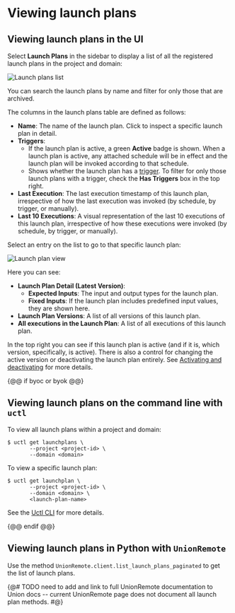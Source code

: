 # Viewing launch plans

## Viewing launch plans in the UI

Select **Launch Plans** in the sidebar to display a list of all the registered launch plans in the project and domain:

![Launch plans list](/_static/images/user-guide/core-concepts/launch-plans/viewing-launch-plans/launch-plans-list.png)

You can search the launch plans by name and filter for only those that are archived.

The columns in the launch plans table are defined as follows:

* **Name**: The name of the launch plan. Click to inspect a specific launch plan in detail.
* **Triggers**:
  * If the launch plan is active, a green **Active** badge is shown. When a launch plan is active, any attached schedule will be in effect and the launch plan will be invoked according to that schedule.
  * Shows whether the launch plan has a [trigger](./reactive-workflows.md). To filter for only those launch plans with a trigger, check the **Has Triggers** box in the top right.
* **Last Execution**: The last execution timestamp of this launch plan, irrespective of how the last execution was invoked (by schedule, by trigger, or manually).
* **Last 10 Executions**: A visual representation of the last 10 executions of this launch plan, irrespective of how these executions were invoked (by schedule, by trigger, or manually).

Select an entry on the list to go to that specific launch plan:

![Launch plan view](/_static/images/user-guide/core-concepts/launch-plans/viewing-launch-plans/launch-plan-view.png)

Here you can see:
* **Launch Plan Detail (Latest Version)**:
  * **Expected Inputs**: The input and output types for the launch plan.
  * **Fixed Inputs**: If the launch plan includes predefined input values, they are shown here.
* **Launch Plan Versions**: A list of all versions of this launch plan.
* **All executions in the Launch Plan**: A list of all executions of this launch plan.

In the top right you can see if this launch plan is active (and if it is, which version, specifically, is active). There is also a control for changing the active version or deactivating the launch plan entirely.
See [Activating and deactivating](./activating-and-deactivating.md) for more details.

{@@ if byoc or byok @@}

## Viewing launch plans on the command line with `uctl`

To view all launch plans within a project and domain:

```{code-block} shell
$ uctl get launchplans \
       --project <project-id> \
       --domain <domain>
```

To view a specific launch plan:

```{code-block} shell
$ uctl get launchplan \
       --project <project-id> \
       --domain <domain> \
       <launch-plan-name>
```

See the [Uctl CLI](../../../api-reference/uctl-cli/index.md) for more details.

{@@ endif @@}

## Viewing launch plans in Python with `UnionRemote`

Use the method `UnionRemote.client.list_launch_plans_paginated` to get the list of launch plans.

{@# TODO need to add and link to full UnionRemote documentation to Union docs -- current UnionRemote page does not document all launch plan methods. #@}
